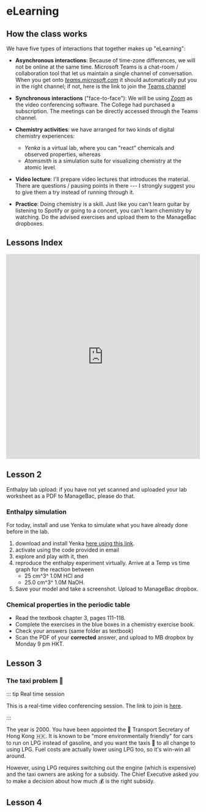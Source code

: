 # eLearning

## How the class works

<Foldable>

We have five types of interactions that together makes up "eLearning":

* **Asynchronous interactions**: Because of time-zone differences, we will not be online at the same time.  Microsoft Teams is a chat-room / collaboration tool that let us maintain a single channel of conversation.  When you get onto [*teams.microsoft.com*](https://teams.microsoft.com/) it should automatically put you in the right channel; if not, here is the
link to join the [Teams channel](https://teams.microsoft.com/l/channel/19%3a3e4db2c5b7b6483495c0c2d20516ad26%40thread.skype/General?groupId=08733f60-e7db-4fc5-8f35-b0caf52e1834&tenantId=7637b993-7e86-4653-a3e2-c87c46e1321a)

* **Synchronous interactions** ("face-to-face"): We will be using [Zoom](https://zoom.us/) as the video conferencing software.  The College had purchased a subscription.  The meetings can be directly accessed through the Teams channel.

* **Chemistry activities**: we have arranged for two kinds of digital chemistry experiences:
  * *Yenka* is a virtual lab, where you can "react" chemicals and observed properties, whereas
  * *Atomsmith* is a simulation suite for visualizing chemistry at the atomic level.

* **Video lecture**: I'll prepare video lectures that introduces the material.  There are questions / pausing points in there --- I strongly suggest you to give them a try instead of running through it.

* **Practice**: Doing chemistry is a skill.  Just like you can't learn guitar by listening to Spotify or going to a concert, you can't learn chemistry by watching.  Do the advised exercises and upload them to the ManageBac dropboxes.

</Foldable>

## Lessons Index

<Foldable>

<iframe class="airtable-embed" src="https://airtable.com/embed/shr3cZ2WSglOjzG8q?backgroundColor=purple&viewControls=on" frameborder="0" onmousewheel="" width="100%" height="533" style="background: transparent; border: 1px solid #ccc;"></iframe>

</Foldable>

## Lesson 2

Enthalpy lab upload: if you have not yet scanned and uploaded your lab worksheet as a PDF to ManageBac, please do that.

### Enthalpy simulation

For today, install and use Yenka to simulate what you have already done before in the lab.

1. download and install Yenka [here using this link](https://www.yenka.com/en/Download_the_Yenka_installer/). 
2. activate using the code provided in email
3. explore and play with it, then
4. reproduce the enthalpy experiment virtually.  Arrive at a Temp vs time graph for the reaction between 
   * 25 cm^3^ 1.0M HCl and 
   * 25.0 cm^3^ 1.0M NaOH.
5. Save your model and take a screenshot.  Upload to ManageBac dropbox.

### Chemical properties in the periodic table

* Read the textbook chapter 3, pages 111–118.
* Complete the exercises in the blue boxes in a chemistry exercise book.
* Check your answers (same folder as textbook)
* Scan the PDF of your **corrected** answer, and upload to MB dropbox by Monday 9 pm HKT.

## Lesson 3

### The taxi problem 🚕

::: tip Real time session 

This is a real-time video conferencing session.  The link to join is [here](https://zoom.us/j/361158292?from=msft).

:::

The year is 2000.  You have been appointed the 🚚 Transport Secretary of Hong Kong 🇭🇰.  It is known to be "more environmentally friendly" for cars to run on LPG instead of gasoline, and you want the taxis 🚕 to all change to using LPG.  Fuel costs are actually lower using LPG too, so it's win-win all around.

However, using LPG requires switching out the engine (which is  expensive) and the taxi owners are asking for a subsidy.  The Chief Executive asked you to make a decision about how much 💰 is the right subsidy.

## Lesson 4

### 